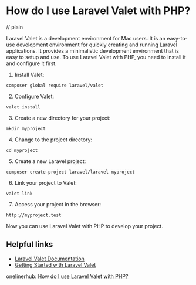 # How do I use Laravel Valet with PHP?
// plain

Laravel Valet is a development environment for Mac users. It is an easy-to-use development environment for quickly creating and running Laravel applications. It provides a minimalistic development environment that is easy to setup and use. To use Laravel Valet with PHP, you need to install it and configure it first.

1. Install Valet:

```
composer global require laravel/valet
```

2. Configure Valet:

```
valet install
```

3. Create a new directory for your project:

```
mkdir myproject
```

4. Change to the project directory:

```
cd myproject
```

5. Create a new Laravel project:

```
composer create-project laravel/laravel myproject
```

6. Link your project to Valet:

```
valet link
```

7. Access your project in the browser:

```
http://myproject.test
```

Now you can use Laravel Valet with PHP to develop your project.

## Helpful links

- [Laravel Valet Documentation](https://laravel.com/docs/master/valet)
- [Getting Started with Laravel Valet](https://medium.com/@taylorotwell/getting-started-with-laravel-valet-9a8f1a5d5e3e)

onelinerhub: [How do I use Laravel Valet with PHP?](https://onelinerhub.com/php-laravel/how-do-i-use-laravel-valet-with-php)